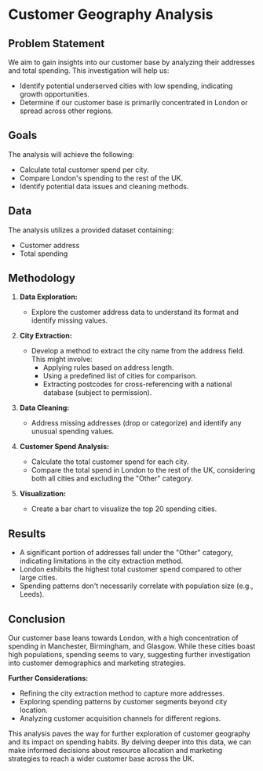 # Customer Geography Analysis

## Problem Statement

We aim to gain insights into our customer base by analyzing their addresses and total spending. This investigation will help us:

* Identify potential underserved cities with low spending, indicating growth opportunities.
* Determine if our customer base is primarily concentrated in London or spread across other regions.

## Goals

The analysis will achieve the following:

* Calculate total customer spend per city.
* Compare London's spending to the rest of the UK.
* Identify potential data issues and cleaning methods.

## Data

The analysis utilizes a provided dataset containing:

* Customer address
* Total spending

## Methodology

1. **Data Exploration:**
    * Explore the customer address data to understand its format and identify missing values.

2. **City Extraction:**
    * Develop a method to extract the city name from the address field. This might involve:
        * Applying rules based on address length.
        * Using a predefined list of cities for comparison.
        * Extracting postcodes for cross-referencing with a national database (subject to permission).

3. **Data Cleaning:**
    * Address missing addresses (drop or categorize) and identify any unusual spending values.

4. **Customer Spend Analysis:**
    * Calculate the total customer spend for each city.
    * Compare the total spend in London to the rest of the UK, considering both all cities and excluding the "Other" category.

5. **Visualization:**
    * Create a bar chart to visualize the top 20 spending cities.

## Results

* A significant portion of addresses fall under the "Other" category, indicating limitations in the city extraction method.
* London exhibits the highest total customer spend compared to other large cities.
* Spending patterns don't necessarily correlate with population size (e.g., Leeds).

## Conclusion

Our customer base leans towards London, with a high concentration of spending in Manchester, Birmingham, and Glasgow. While these cities boast high populations, spending seems to vary, suggesting further investigation into customer demographics and marketing strategies. 

**Further Considerations:**

* Refining the city extraction method to capture more addresses.
* Exploring spending patterns by customer segments beyond city location.
* Analyzing customer acquisition channels for different regions.

This analysis paves the way for further exploration of customer geography and its impact on spending habits. By delving deeper into this data, we can make informed decisions about resource allocation and marketing strategies to reach a wider customer base across the UK.